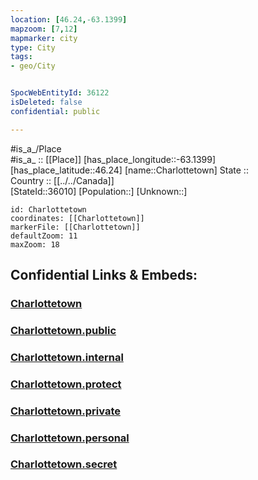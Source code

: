 ```yaml
---
location: [46.24,-63.1399] 
mapzoom: [7,12] 
mapmarker: city 
type: City
tags:
- geo/City


SpocWebEntityId: 36122
isDeleted: false
confidential: public

---
```

#is_a_/Place  
#is_a_ :: [[Place]] 
[has_place_longitude::-63.1399] 
[has_place_latitude::46.24] 
[name::Charlottetown] 
State ::  
Country :: [[../../Canada]]  
[StateId::36010] 
[Population::] 
[Unknown::] 


```leaflet
id: Charlottetown
coordinates: [[Charlottetown]] 
markerFile: [[Charlottetown]] 
defaultZoom: 11 
maxZoom: 18
```


## Confidential Links & Embeds: 

### [Charlottetown](/_Standards/Earth/Continent/America~North/Canada/provinces~Canada/Prince_Edward_Island/counties~Prince_Edward_Island/Queens/cities~Queens/Charlottetown.md) 

### [Charlottetown.public](/_public/Earth/Continent/America~North/Canada/provinces~Canada/Prince_Edward_Island/counties~Prince_Edward_Island/Queens/cities~Queens/Charlottetown.public.md) 

### [Charlottetown.internal](/_internal/Earth/Continent/America~North/Canada/provinces~Canada/Prince_Edward_Island/counties~Prince_Edward_Island/Queens/cities~Queens/Charlottetown.internal.md) 

### [Charlottetown.protect](/_protect/Earth/Continent/America~North/Canada/provinces~Canada/Prince_Edward_Island/counties~Prince_Edward_Island/Queens/cities~Queens/Charlottetown.protect.md) 

### [Charlottetown.private](/_private/Earth/Continent/America~North/Canada/provinces~Canada/Prince_Edward_Island/counties~Prince_Edward_Island/Queens/cities~Queens/Charlottetown.private.md) 

### [Charlottetown.personal](/_personal/Earth/Continent/America~North/Canada/provinces~Canada/Prince_Edward_Island/counties~Prince_Edward_Island/Queens/cities~Queens/Charlottetown.personal.md) 

### [Charlottetown.secret](/_secret/Earth/Continent/America~North/Canada/provinces~Canada/Prince_Edward_Island/counties~Prince_Edward_Island/Queens/cities~Queens/Charlottetown.secret.md)

